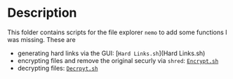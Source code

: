 # Description
This folder contains scripts for the file explorer `nemo` to add some functions I was missing. These are

* generating hard links via the GUI: [`Hard Links.sh`](Hard Links.sh)
* encrypting files and remove the original securly via `shred`: [`Encrypt.sh`](Encrypt.sh)
* decrypting files: [`Decrpyt.sh`](Decrypt.sh)
